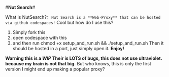 #**Nut Search**#


What is NutSearch?:
``` Nut Search is a **Web-Proxy** that can be hosted via github codespaces!```
Cool but how do I use this?
1. Simply fork this
2. open codespace with this
3. and then run chmod +x setup_and_run.sh && ./setup_and_run.sh
Then it should be hosted in a port, just simply open it.
**Enjoy!**


**Warning this is a _WIP_**
**Their is LOTS of bugs, this does not use ultraviolet. because my brain is not that big.**
But who knows, this is only the first version I might end up making a popular proxy?
